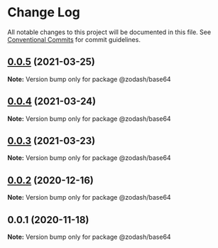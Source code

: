 # Change Log

All notable changes to this project will be documented in this file.
See [Conventional Commits](https://conventionalcommits.org) for commit guidelines.

## [0.0.5](https://github.com/zcorky/zodash/compare/@zodash/base64@0.0.4...@zodash/base64@0.0.5) (2021-03-25)

**Note:** Version bump only for package @zodash/base64





## [0.0.4](https://github.com/zcorky/zodash/compare/@zodash/base64@0.0.3...@zodash/base64@0.0.4) (2021-03-24)

**Note:** Version bump only for package @zodash/base64





## [0.0.3](https://github.com/zcorky/zodash/compare/@zodash/base64@0.0.2...@zodash/base64@0.0.3) (2021-03-23)

**Note:** Version bump only for package @zodash/base64





## [0.0.2](https://github.com/zcorky/zodash/compare/@zodash/base64@0.0.1...@zodash/base64@0.0.2) (2020-12-16)

**Note:** Version bump only for package @zodash/base64





## 0.0.1 (2020-11-18)

**Note:** Version bump only for package @zodash/base64
